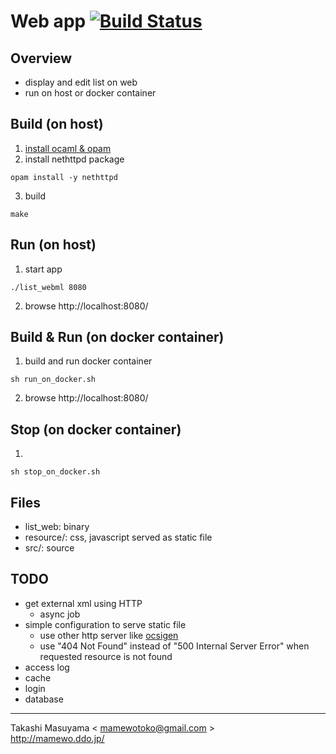 Web app [![Build Status](https://travis-ci.org/mamewotoko/list_webml.svg?branch=master)](https://travis-ci.org/mamewotoko/list_webml)
=======
Overview
--------
* display and edit list on web
* run on host or docker container

Build (on host)
---------------
1. [install ocaml & opam](https://ocaml.org/docs/install.html)
2. install nethttpd package
  ```
  opam install -y nethttpd
  ```
3. build
  ```
  make 
  ```

Run (on host)
------------
1. start app
  ```
  ./list_webml 8080
  ```
2. browse http://localhost:8080/

Build & Run (on docker container)
--------------------------------
1. build and run docker container
  ```
  sh run_on_docker.sh
  ```
2. browse http://localhost:8080/

Stop (on docker container)
--------------------------
1.
  ```
  sh stop_on_docker.sh
  ```

Files
-----
* list_web: binary
* resource/: css, javascript served as static file
* src/: source

TODO
----
* get external xml using HTTP
  * async job
* simple configuration to serve static file
  * use other http server like [ocsigen](http://ocsigen.org/)
  * use "404 Not Found" instead of "500 Internal Server Error"
    when requested resource is not found
* access log
* cache 
* login
* database

----
Takashi Masuyama < mamewotoko@gmail.com >  
http://mamewo.ddo.jp/
